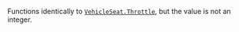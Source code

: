 Functions identically to [`VehicleSeat.Throttle`](https://create.roblox.com/docs/reference/engine/classes/VehicleSeat#Throttle), but the value is
not an integer.